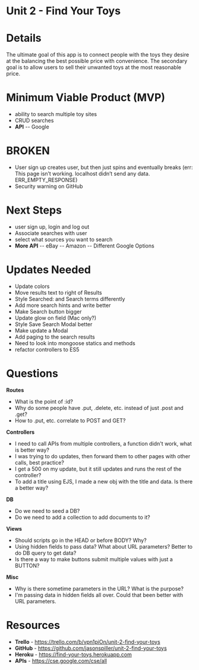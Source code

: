 Unit 2 - Find Your Toys
===

Details
===
The ultimate goal of this app is to connect people with the toys they desire at the balancing the best possible price with convenience. The secondary goal is to allow users to sell their unwanted toys at the most reasonable price.


Minimum Viable Product (MVP)
===
- ability to search multiple toy sites
- CRUD searches
- **API**
-- Google


BROKEN
===
- User sign up creates user, but then just spins and eventually breaks (err: This page isn’t working. localhost didn’t send any data. ERR_EMPTY_RESPONSE)
- Security warning on GitHub


Next Steps
===
- user sign up, login and log out
- Associate searches with user
- select what sources you want to search
- **More API**
-- eBay
-- Amazon
-- Different Google Options


Updates Needed
===
- Update colors
- Move results text to right of Results
- Style Searched: and Search terms differently
- Add more search hints and write better
- Make Search button bigger
- Update glow on field (Mac only?)
- Style Save Search Modal better
- Make update a Modal
- Add paging to the search results
- Need to look into mongoose statics and methods
- refactor controllers to ES5



Questions
===
**Routes**
- What is the point of :id?
- Why do some people have .put, .delete, etc. instead of just .post and .get?
- How to .put, etc. correlate to POST and GET?

**Controllers**
- I need to call APIs from multiple controllers, a function didn't work, what is better way?
- I was trying to do updates, then forward them to other pages with other calls, best practice?
- I get a 500 on my update, but it still updates and runs the rest of the controller?
- To add a title using EJS, I made a new obj with the title and data. Is there a better way?

**DB**
- Do we need to seed a DB?
- Do we need to add a collection to add documents to it?

**Views**
- Should scripts go in the HEAD or before BODY? Why?
- Using hidden fields to pass data? What about URL parameters? Better to do DB query to get data?
- Is there a way to make buttons submit multiple values with just a BUTTON?

**Misc**
- Why is there sometime parameters in the URL? What is the purpose?
- I'm passing data in hidden fields all over. Could that been better with URL parameters.


Resources
===
- **Trello** - https://trello.com/b/vpn1piOn/unit-2-find-your-toys
- **GitHub** - https://github.com/jasonspiller/unit-2-find-your-toys
- **Heroku** - https://find-your-toys.herokuapp.com
- **APIs** - https://cse.google.com/cse/all

